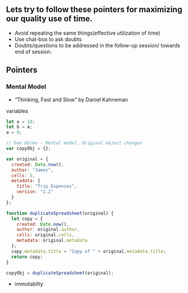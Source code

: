 ## Lets try to follow these pointers for maximizing our quality use of time.

- Avoid repeating the same things(effective utilization of time)
- Use chat-box to ask doubts
- Doubts/questions to be addressed in the follow-up session/ towards end of session.

## Pointers

### Mental Model

- “Thinking, Fast and Slow” by Daniel Kahneman

variables

```js
let a = 10;
let b = a;
a = 0;
```

```js
// Dan Abrmv - Mental model. Original object changes
var copyObj = {};

var original = {
  created: Date.now(),
  author: "James",
  cells: 5,
  metadata: {
    title: "Trip Expenses",
    version: "1.2"
  }
};

function duplicateSpreadsheet(original) {
  let copy = {
    created: Date.now(),
    author: original.author,
    cells: original.cells,
    metadata: original.metadata
  };
  copy.metadata.title = "Copy of " + original.metadata.title;
  return copy;
}

copyObj = duplicateSpreadsheet(original);
```

- immutabilty
